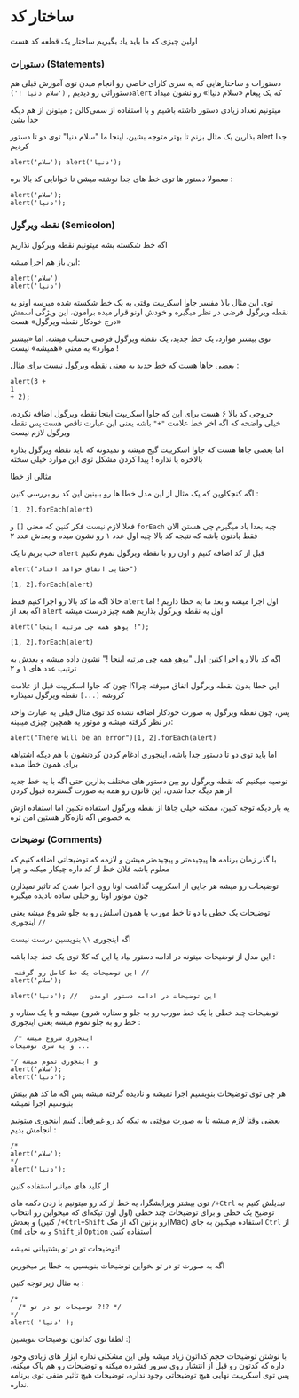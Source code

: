 # ساختار کد 

اولین چیزی که ما باید یاد بگیریم ساختار یک قطعه کد هست 

### دستورات (Statements)

دستورات و ساختارهایی که یه سری کارای خاصی رو انجام میدن 
توی آموزش قبلی هم دستوراتی رو دیدیم , ‍‍`('سلام دنیا !')alert` که یک پیغام «سلام دنیا!» رو نشون میداد

میتونیم تعداد زیادی دستور داشته باشیم و با استفاده از سمی‌کالن `;` میتونن از هم دیگه جدا بشن 

بذارین یک مثال بزنم تا بهتر متوجه بشین، اینجا ما "سلام دنیا" توی دو تا دستور alert جدا کردیم 



```
alert('سلام'); alert('دنیا');
```

معمولا دستور ها توی خط های جدا نوشته میشن تا خوانایی کد بالا بره : 


```
alert('سلام');
alert('دنیا');
```


### نقطه ویرگول (Semicolon)

اگه خط شکسته بشه میتونیم نقطه ویرگول نذاریم 

این باز هم اجرا میشه: 


```
alert('سلام')
alert('دنیا')
```



توی این مثال بالا مفسر جاوا اسکریپت وقتی به یک خط شکسته شده میرسه اونو یه نقطه ویرگول فرضی در نظر میگیره و خودش اونو قرار میده برامون، این ویژگی اسمش «درج خودکار نقطه ویرگول» هست 

توی بیشتر موارد، یک خط جدید، یک نقطه ویرگول فرضی حساب میشه. اما «بیشتر موارد» به معنی «همیشه» نیست !

بعضی جاها هست که خط جدید به معنی نقطه ویرگول نیست برای مثال :


```
alert(3 +
1
+ 2);
```



خروجی کد بالا ۶ هست برای این که جاوا اسکریپت اینجا نقطه ویرگول اضافه نکرده، خیلی واضحه که اگه اخر خط علامت `"+"` باشه یعنی این عبارت ناقص هست  پس نقطه ویرگول لازم نیست 

اما بعضی جاها هست که جاوا اسکریپت گیج میشه و نمیدونه که باید نقطه ویرگول بذاره بالاخره یا نذاره ! پیدا کردن مشکل توی این موارد خیلی سخته

مثالی از خطا  

اگه کنجکاوین که یک مثال از این مدل خطا ها رو ببینین این کد رو بررسی کنین : 



```
[1, 2].forEach(alert)
```


فعلا لازم نیست فکر کنین که معنی `[]` و `forEach` چیه بعدا یاد میگیرم چی هستن الان فقط یادتون باشه که نتیجه کد بالا چیه اول عدد ۱ رو نشون میده و بعدش عدد ۲ 

خب بریم تا یک `alert‍` قبل از کد اضافه کنیم و اون رو با نقطه ویرگول تموم نکنیم 



```
alert("خطایی اتفاق خواهد افتاد")

[1, 2].forEach(alert)
```



حالا اگه ما کد بالا رو اجرا کنیم فقط `alert` اول اجرا میشه و بعد ما یه خطا داریم !‌
اما اگه بعد از `alert` اول یه نقطه ویرگول بذاریم همه چیز درست میشه  



```
alert("یوهو همه چی مرتبه اینجا !");

[1, 2].forEach(alert)
```


اگه کد بالا رو اجرا کنین اول "یوهو همه چی مرتبه اینجا !" نشون داده میشه و بعدش به ترتیب عدد های ۱ و ۲ 

این خطا بدون نقطه ویرگول اتفاق میوفته چرا؟! چون که جاوا اسکریپت قبل از علامت کروشه `[...]` نقطه ویرگول نمیذاره 

پس، چون نقطه ویرگول به صورت خودکار اضافه نشده کد توی مثال قبلی یه عبارت واحد در نظر گرفته میشه و موتور یه همچین چیزی میبینه: 



```
alert("There will be an error")[1, 2].forEach(alert)
```


اما باید توی دو تا دستور جدا باشه، اینجوری ادغام کردن کردنشون با هم دیگه اشتباهه برای همون خطا میده 

توصیه میکنیم که نقطه ویرگول رو بین دستور های مختلف بذارین حتی اگه با یه خط جدید از هم دیگه جدا شدن، این قانون رو همه به صورت گسترده قبول کردن

یه بار دیگه توجه کنین، ممکنه خیلی جاها از نقطه ویرگول استفاده نکنین اما استفاده ازش به خصوص اگه تازه‌کار هستین امن تره

### توضیحات (Comments)

با گذر زمان برنامه ها پیچیده‌تر و پیچیده‌تر میشن و لازمه که توضیحاتی اضافه کنیم که معلوم باشه فلان خط از کد داره چیکار میکنه و چرا

توضیحات رو میشه هر جایی از اسکریپت گذاشت اونا روی اجرا شدن کد تاثیر نمیذارن چون موتور اونا رو خیلی ساده نادیده میگیره

توضیحات یک خطی با دو تا خط مورب یا همون اسلش رو به جلو شروع میشه یعنی اینجوری  `//` 

اگه اینجوری `\\` بنویسین درست نیست 

این مدل از توضیحات میتونه در ادامه دستور بیاد یا این که کلا توی یک خط جدا باشه :



```
 این توضیحات یک خط کامل رو گرفته //
alert('سلام');

alert('دنیا'); //   این توضیحات در ادامه دستور اومدن
```


توضیحات چند خطی با یک خط مورب رو به جلو و ستاره شروع میشه و با یک ستاره و خط رو به جلو تموم میشه یعنی اینجوری : 



```
 /* اینجوری شروع میشه 
و یه سری توضیحات ...

*/ و اینجوری تموم میشه 
alert('سلام');
alert('دنیا');

```



هر چی توی توضیحات بنویسیم اجرا نمیشه و نادیده گرفته میشه پس اگه ما کد هم بینش بنیوسیم اجرا نمیشه

بعضی وقتا لازم میشه تا به صورت موقتی یه تیکه کد رو غیرفعال کنیم اینجوری میتونیم انجامش بدیم :‌



```
/*
alert('سلام');
*/
alert('دنیا');
```



از کلید های میانبر استفاده کنین


توی بیشتر ویرایشگرا، یه خط از کد رو میتونیم با زدن دکمه های `/+Ctrl`  تبدیلش کنیم به توضیح یک خطی و برای توضیحات چند خطی (اول اون تیکه‌ای که میخواین رو انتخاب کنین) و بعدش `/+Ctrl+Shift`  رو بزنین اگه از مک(Mac) استفاده میکنین به جای `Ctrl`  از `Cmd` و به جای `Shift` از `Option` استفاده کنین


توضیحات تو در تو پشتیبانی نمیشه!

اگه به صورت تو در تو بخواین توضیحات بنویسین به خطا بر میخورین

به مثال زیر توجه کنین : 



```
/*
  /* توضیحات تو در تو ?!? */
*/
alert( 'دنیا' );

```




لطفا توی کداتون توضیحات بنویسین :) 
 
با نوشتن توضیحات حجم کداتون زیاد میشه ولی این مشکلی نداره ابزار های زیادی وجود داره که کدتون رو قبل از انتشار روی سرور فشرده میکنه و توضیحات رو هم پاک میکنه، پس توی اسکریپت نهایی هیچ توضیحاتی وجود نداره، توضیحات هیچ تاثیر منفی توی برنامه نداره.




